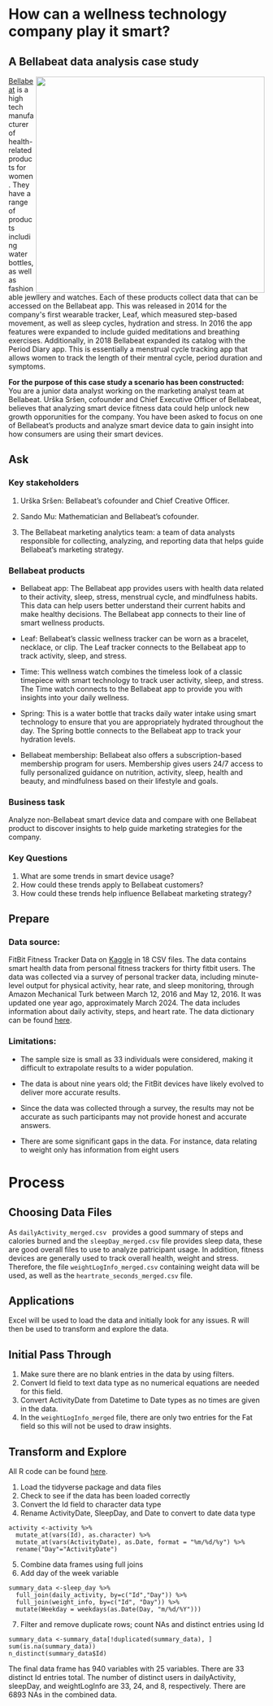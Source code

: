 # How can a wellness technology company play it smart?
## A Bellabeat data analysis case study

<img align="right" width="450" height="425" src="https://repository-images.githubusercontent.com/522069892/740a3949-ac89-4392-b167-194a026604ed">

[Bellabeat]( https://bellabeat.com/) is a high tech manufacturer of health-related products for women. They have a range of products including water bottles, as well as fashionable jewllery and watches. Each of these products collect data that can be accessed on the Bellabeat app. This was released in 2014 for the company's first wearable tracker, Leaf, which measured step-based movement, as well as sleep cycles, hydration and stress. In 2016 the app features were expanded to include guided meditations and breathing exercises. Additionally, in 2018 Bellabeat expanded its catalog with the Period Diary app. This is essentially a menstrual cycle tracking app that allows women to track the length of their mentral cycle, period duration and symptoms. 

**For the purpose of this case study a scenario has been constructed:**                                                                                           
You are a junior data analyst working on the marketing analyst team at Bellabeat. Urška Sršen, cofounder and Chief Executive Officer of Bellabeat, believes that analyzing smart device fitness data could help unlock new growth opporunities for the company. You have been asked to focus on one of Bellabeat’s products and analyze smart device data to gain insight into how consumers are using their smart devices.

## Ask
### Key stakeholders

1. Urška Sršen: Bellabeat’s cofounder and Chief Creative Officer.

2. Sando Mu: Mathematician and Bellabeat’s cofounder.

3. The Bellabeat marketing analytics team: a team of data analysts responsible for collecting, analyzing, and reporting data that helps guide Bellabeat’s marketing strategy.

### Bellabeat products

* Bellabeat app: The Bellabeat app provides users with health data related to their activity, sleep, stress, menstrual cycle, and mindfulness habits. This data can help users better understand their current habits and make healthy decisions. The Bellabeat app connects to their line of smart wellness products.

* Leaf: Bellabeat’s classic wellness tracker can be worn as a bracelet, necklace, or clip. The Leaf tracker connects to the Bellabeat app to track activity, sleep, and stress.

* Time: This wellness watch combines the timeless look of a classic timepiece with smart technology to track user activity, sleep, and stress. The Time watch connects to the Bellabeat app to provide you with insights into your daily wellness.

* Spring: This is a water bottle that tracks daily water intake using smart technology to ensure that you are appropriately hydrated throughout the day. The Spring bottle connects to the Bellabeat app to track your hydration levels.

* Bellabeat membership: Bellabeat also offers a subscription-based membership program for users. Membership gives users 24/7 access to fully personalized guidance on nutrition, activity, sleep, health and beauty, and mindfulness based on their lifestyle and goals.

### Business task

Analyze non-Bellabeat smart device data and compare with one Bellabeat product to discover insights to help guide marketing strategies for the company.

### Key Questions

1. What are some trends in smart device usage?
2. How could these trends apply to Bellabeat customers?
3. How could these trends help influence Bellabeat marketing strategy?

## Prepare 

### Data source: 

FitBit Fitness Tracker Data on [Kaggle]( https://www.kaggle.com/datasets/arashnic/fitbit) in 18 CSV files. The data contains smart health data from personal fitness trackers for thirty fitbit users. The data was collected via a survey of personal tracker data, including minute-level output for physical activity, hear rate, and sleep monitoring, through Amazon Mechanical Turk between March 12, 2016 and May 12, 2016. It was updated one year ago, approximately March 2024. The data includes information about daily activity, steps, and heart rate. The data dictionary can be found [here](https://www.kaggle.com/datasets/arashnic/fitbit/discussion/281341).

### Limitations: 

* The sample size is small as 33 individuals were considered, making it difficult to extrapolate results to a wider population.

* The data is about nine years old; the FitBit devices have likely evolved to deliver more accurate results. 

* Since the data was collected through a survey, the results may not be accurate as such participants may not provide honest and accurate answers.
* There are some significant gaps in the data. For instance, data relating to weight only has information from eight users

# Process

## Choosing Data Files

As `dailyActivity_merged.csv ` provides a good summary of steps and calories burned and the `sleepDay_merged.csv` file provides sleep data, these are good overall files to use to analyze patricipant usage. In addition, fitness devices are generally used to track overall health, weight and stress. Therefore, the file `weightLogInfo_merged.csv` containing weight data will be used, as well as the `heartrate_seconds_merged.csv` file.

## Applications
Excel will be used to load the data and initially look for any issues. R will then be used to transform and explore the data.

## Initial Pass Through 

1) Make sure there are no blank entries in the data by using filters.
2) Convert Id field to text data type as no numerical equations are needed for this field. 
3) Convert ActivityDate from Datetime to Date types as no times are given in the data. 
4) In the `weightLogInfo_merged` file, there are only two entries for the Fat field so this will not be used to draw insights.

## Transform and Explore 
All R code can be found [here](https://github.com/barrett203/CapstoneStudy_GoogleAnalytics/blob/main/R%20Script).

1) Load the tidyverse package and data files 
2) Check to see if the data has been loaded correctly
3) Convert the Id field to character data type 
4) Rename ActivityDate, SleepDay, and Date to convert to date data type 

```
activity <-activity %>%
  mutate_at(vars(Id), as.character) %>%
  mutate_at(vars(ActivityDate), as.Date, format = "%m/%d/%y") %>%
  rename("Day"="ActivityDate") 
```
  
  
5) Combine data frames using full joins
6) Add day of the week variable 

```
summary_data <-sleep_day %>%
  full_join(daily_activity, by=c("Id","Day")) %>%
  full_join(weight_info, by=c("Id", "Day")) %>%
  mutate(Weekday = weekdays(as.Date(Day, "m/%d/%Y")))
```

7) Filter and remove duplicate rows; count NAs and distinct entries using Id

```
summary_data <-summary_data[!duplicated(summary_data), ]
sum(is.na(summary_data))
n_distinct(summary_data$Id)
```

The final data frame has 940 variables with 25 variables. There are 33 distinct Id entries total. The number of distinct users in dailyActivity, sleepDay, and weightLogInfo are 33, 24, and 8, respectively. There are 6893 NAs in the combined data.

   









